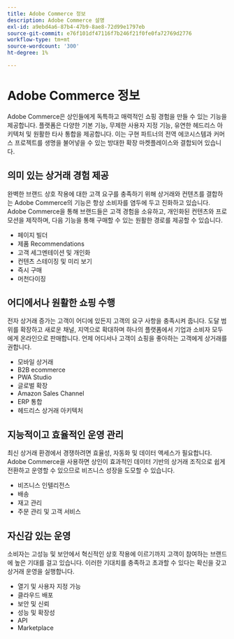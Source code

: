 ```yaml
---
title: Adobe Commerce 정보
description: Adobe Commerce 설명
exl-id: a9ebd4a6-87b4-47b9-8ae8-72d99e1797eb
source-git-commit: e76f101df47116f7b246f21f0fe0fa72769d2776
workflow-type: tm+mt
source-wordcount: '300'
ht-degree: 1%

---
```


# Adobe Commerce 정보

Adobe Commerce은 상인들에게 독특하고 매력적인 쇼핑 경험을 만들 수 있는 기능을 제공합니다. 플랫폼은 다양한 기본 기능, 무제한 사용자 지정 기능, 유연한 헤드리스 아키텍처 및 원활한 타사 통합을 제공합니다. 이는 구현 파트너의 전역 에코시스템과 커머스 프로젝트를 생명을 불어넣을 수 있는 방대한 확장 마켓플레이스와 결합되어 있습니다.

## 의미 있는 상거래 경험 제공

완벽한 브랜드 상호 작용에 대한 고객 요구를 충족하기 위해 상거래와 컨텐츠를 결합하는 Adobe Commerce의 기능은 항상 소비자를 염두에 두고 진화하고 있습니다. Adobe Commerce을 통해 브랜드들은 고객 경험을 소유하고, 개인화된 컨텐츠와 프로모션을 제작하며, 다음 기능을 통해 구매할 수 있는 원활한 경로를 제공할 수 있습니다.

- 페이지 빌더
- 제품 Recommendations
- 고객 세그멘테이션 및 개인화
- 컨텐츠 스테이징 및 미리 보기
- 즉시 구매
- 머천다이징

## 어디에서나 원활한 쇼핑 수행

전자 상거래 증가는 고객이 어디에 있든지 고객의 요구 사항을 충족시켜 줍니다. 도달 범위를 확장하고 새로운 채널, 지역으로 확대하며 하나의 플랫폼에서 기업과 소비자 모두에게 온라인으로 판매합니다. 언제 어디서나 고객이 쇼핑을 좋아하는 고객에게 상거래를 권합니다.

- 모바일 상거래
- B2B ecommerce
- PWA Studio
- 글로벌 확장
- Amazon Sales Channel
- ERP 통합
- 헤드리스 상거래 아키텍처

## 지능적이고 효율적인 운영 관리

최신 상거래 환경에서 경쟁하려면 효율성, 자동화 및 데이터 액세스가 필요합니다. Adobe Commerce을 사용하면 상인이 효과적인 데이터 기반의 상거래 조직으로 쉽게 전환하고 운영할 수 있으므로 비즈니스 성장을 도모할 수 있습니다.

- 비즈니스 인텔리전스
- 배송
- 재고 관리
- 주문 관리 및 고객 서비스

## 자신감 있는 운영

소비자는 고성능 및 보안에서 혁신적인 상호 작용에 이르기까지 고객이 참여하는 브랜드에 높은 기대를 걸고 있습니다. 이러한 기대치를 충족하고 초과할 수 있다는 확신을 갖고 상거래 운영을 실행합니다.

- 열기 및 사용자 지정 가능
- 클라우드 배포
- 보안 및 신뢰
- 성능 및 확장성
- API
- Marketplace
